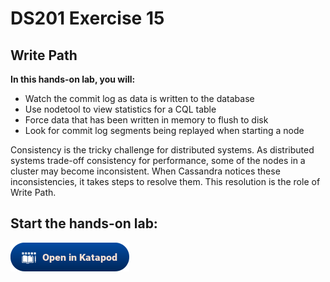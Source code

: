 # DS201 Exercise 15

## Write Path

**In this hands-on lab, you will:**
*	Watch the commit log as data is written to the database
*	Use nodetool to view statistics for a CQL table
*	Force data that has been written in memory to flush to disk
*	Look for commit log segments being replayed when starting a node


Consistency is the tricky challenge for distributed systems. As distributed systems trade-off consistency for performance, some of the nodes in a cluster may become inconsistent. When Cassandra notices these inconsistencies, it takes steps to resolve them. This resolution is the role of Write Path.

## Start the hands-on lab:

[![Open in KataPod](https://github.com/DataStax-Academy/katapod-shared-assets/blob/main/images/open-in-katapod.png)](https://gitpod.io/##https://github.com/DataStax-Academy/ds201-lab14/)